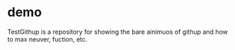 demo
====

TestGithup is a repository for showing the bare ainimuos of githup and how to max neuver, fuction, etc. 
